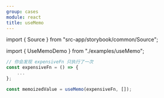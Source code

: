 ```yaml
---
group: cases
module: react
title: useMemo
---
```


import { Source } from "src-app/storybook/common/Source";

import { UseMemoDemo } from "./examples/useMemo";

<UseMemoDemo />

```jsx
// 你会发现 expensiveFn 只执行了一次
const expensiveFn = () => {
    ...
};

const memoizedValue = useMemo(expensiveFn, []);
```

<Source path="cases/css/__storybook__/examples/useMemo.tsx" />
